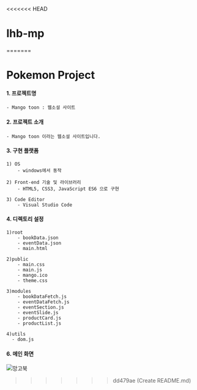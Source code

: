 <<<<<<< HEAD
# lhb-mp
=======
# Pokemon Project

#### 1. 프로젝트명

    - Mango toon : 웹소설 사이트
    
#### 2. 프로젝트 소개

    - Mango toon 이라는 웹소설 사이트입니다.

#### 3. 구현 플랫폼 

    1) OS
        - windows에서 동작 

    2) Front-end 기술 및 라이브러리  
        - HTML5, CSS3, JavaScript ES6 으로 구현 

    3) Code Editor
        - Visual Studio Code

#### 4. 디렉토리 설정

    1)root
        - bookData.json
        - eventData.json
        - main.html
        
    2)public
        - main.css
        - main.js
        - mango.ico
        - theme.css

    3)modules
        - bookDataFetch.js
        - eventDataFetch.js
        - eventSection.js
        - eventSlide.js
        - productCard.js
        - productList.js
        
    4)utils
      - dom.js


#### 6. 메인 화면

![망고북](https://user-images.githubusercontent.com/82524095/229751919-9de989b8-87b3-498a-84a7-a153beac6465.jpg)


>>>>>>> dd479ae (Create README.md)
